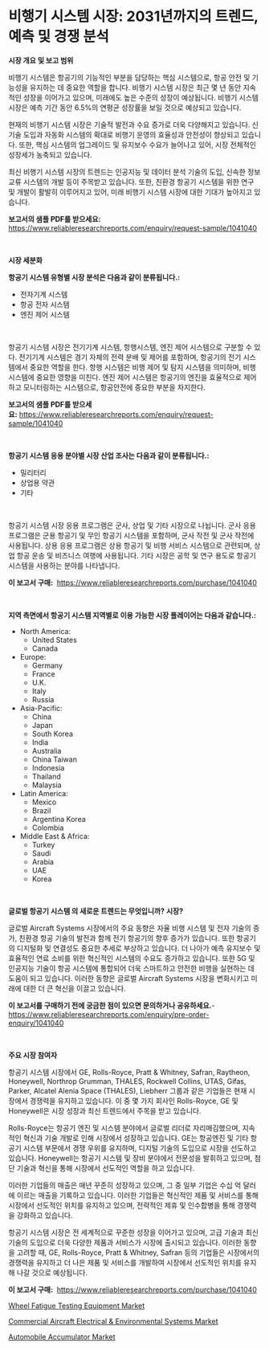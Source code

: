 <p><h1>비행기 시스템 시장: 2031년까지의 트렌드, 예측 및 경쟁 분석</h1></p><p><strong>시장 개요 및 보고 범위</strong></p>
<p><p>비행기 시스템은 항공기의 기능적인 부분을 담당하는 핵심 시스템으로, 항공 안전 및 기능성을 유지하는 데 중요한 역할을 합니다. 비행기 시스템 시장은 최근 몇 년 동안 지속적인 성장을 이어가고 있으며, 미래에도 높은 수준의 성장이 예상됩니다. 비행기 시스템 시장은 예측 기간 동안 6.5%의 연평균 성장률을 보일 것으로 예상되고 있습니다.</p><p>현재의 비행기 시스템 시장은 기술적 발전과 수요 증가로 더욱 다양해지고 있습니다. 신기술 도입과 자동화 시스템의 확대로 비행기 운영의 효율성과 안전성이 향상되고 있습니다. 또한, 핵심 시스템의 업그레이드 및 유지보수 수요가 늘어나고 있어, 시장 전체적인 성장세가 농축되고 있습니다.</p><p>최신 비행기 시스템 시장의 트렌드는 인공지능 및 데이터 분석 기술의 도입, 신속한 정보 교류 시스템의 개발 등이 주목받고 있습니다. 또한, 친환경 항공기 시스템을 위한 연구 및 개발이 활발히 이루어지고 있어, 미래 비행기 시스템 시장에 대한 기대가 높아지고 있습니다.</p></p>
<p><strong>보고서의 샘플 PDF를 받으세요:</strong> <a href="https://www.reliableresearchreports.com/enquiry/request-sample/1041040">https://www.reliableresearchreports.com/enquiry/request-sample/1041040</a></p>
<p>&nbsp;</p>
<p><strong>시장 세분화</strong></p>
<p><strong>항공기 시스템 유형별 시장 분석은 다음과 같이 분류됩니다.:</strong></p>
<p><ul><li>전자기계 시스템</li><li>항공 전자 시스템</li><li>엔진 제어 시스템</li></ul></p>
<p>&nbsp;</p>
<p><p>항공기 시스템 시장은 전기기계 시스템, 항행시스템, 엔진 제어 시스템으로 구분할 수 있다. 전기기계 시스템은 경기 자체의 전력 분배 및 제어를 포함하며, 항공기의 전기 시스템에서 중요한 역할을 한다. 항행 시스템은 비행 제어 및 탐지 시스템을 의미하며, 비행 시스템에 중요한 영향을 미친다. 엔진 제어 시스템은 항공기의 엔진을 효율적으로 제어하고 모니터링하는 시스템으로, 항공안전에 중요한 부분을 차지한다.</p></p>
<p><strong>보고서의 샘플 PDF를 받으세요:</strong>&nbsp;<a href="https://www.reliableresearchreports.com/enquiry/request-sample/1041040">https://www.reliableresearchreports.com/enquiry/request-sample/1041040</a></p>
<p>&nbsp;</p>
<p><strong> 항공기 시스템 응용 분야별 시장 산업 조사는 다음과 같이 분류됩니다.:</strong></p>
<p><ul><li>밀리터리</li><li>상업용 약관</li><li>기타</li></ul></p>
<p>&nbsp;</p>
<p><p>항공기 시스템 시장 응용 프로그램은 군사, 상업 및 기타 시장으로 나뉩니다. 군사 응용 프로그램은 군용 항공기 및 무인 항공기 시스템을 포함하며, 군사 작전 및 군사 작전에 사용됩니다. 상용 응용 프로그램은 상용 항공기 및 비행 서비스 시스템으로 관련되며, 상업 항공 운송 및 비즈니스 여행에 사용됩니다. 기타 시장은 공학 및 연구 용도로 항공기 시스템을 사용하는 분야를 나타냅니다.</p></p>
<p><strong>이 보고서 구매:</strong>&nbsp; <a href="https://www.reliableresearchreports.com/purchase/1041040">https://www.reliableresearchreports.com/purchase/1041040</a></p>
<p>&nbsp;</p>
<p><strong>지역 측면에서 항공기 시스템 지역별로 이용 가능한 시장 플레이어는 다음과 같습니다.:</strong></p>
<p><ul>
    <li>
        North America:
        <ul>
            <li>United States</li>
            <li>Canada</li>
        </ul>
    </li>
    <li>
        Europe:
        <ul>
            <li>Germany</li>
            <li>France</li>
            <li>U.K.</li>
            <li>Italy</li>
            <li>Russia</li>
        </ul>
    </li>
    <li>
        Asia-Pacific:
        <ul>
            <li>China</li>
            <li>Japan</li>
            <li>South Korea</li>
            <li>India</li>
            <li>Australia</li>
            <li>China Taiwan</li>
            <li>Indonesia</li>
            <li>Thailand</li>
            <li>Malaysia</li>
        </ul>
    </li>
    <li>
        Latin America:
        <ul>
            <li>Mexico</li>
            <li>Brazil</li>
            <li>Argentina Korea</li>
            <li>Colombia</li>
        </ul>
    </li>
    <li>
        Middle East & Africa:
        <ul>
            <li>Turkey</li>
            <li>Saudi</li>
            <li>Arabia</li>
            <li>UAE</li>
            <li>Korea</li>
        </ul>
    </li>
    </ul></p>
<p>&nbsp;</p>
<p><strong>글로벌 항공기 시스템 의 새로운 트렌드는 무엇입니까? 시장?</strong></p>
<p><p>글로벌 Aircraft Systems 시장에서의 주요 동향은 자율 비행 시스템 및 전자 기술의 증가, 친환경 항공 기술의 발전과 함께 전기 항공기의 향후 증가가 있습니다. 또한 항공기의 디지털화 및 연결성도 중요한 추세로 부상하고 있습니다. 더 나아가 예측 유지보수 및 효율적인 연료 소비를 위한 혁신적인 시스템의 수요도 증가하고 있습니다. 또한 5G 및 인공지능 기술이 항공 시스템에 통합되어 더욱 스마트하고 안전한 비행을 실현하는 데 도움이 되고 있습니다. 이러한 동향은 글로벌 Aircraft Systems 시장을 변화시키고 미래에 대한 더 큰 혁신을 이끌고 있습니다.</p></p>
<p><strong>이 보고서를 구매하기 전에 궁금한 점이 있으면 문의하거나 공유하세요.</strong>- <a href="https://www.reliableresearchreports.com/enquiry/pre-order-enquiry/1041040">https://www.reliableresearchreports.com/enquiry/pre-order-enquiry/1041040</a></p>
<p>&nbsp;</p>
<p><strong>주요 시장 참여자</strong></p>
<p><p>항공기 시스템 시장에서 GE, Rolls-Royce, Pratt & Whitney, Safran, Raytheon, Honeywell, Northrop Grumman, THALES, Rockwell Collins, UTAS, Gifas, Parker, Alcatel Alenia Space (THALES), Liebherr 그룹과 같은 기업들은 현재 시장에서 경쟁력을 유지하고 있습니다. 이 중 몇 가지 회사인 Rolls-Royce, GE 및 Honeywell은 시장 성장과 최신 트렌드에서 주목을 받고 있습니다.</p><p>Rolls-Royce는 항공기 엔진 및 시스템 분야에서 글로벌 리더로 자리매김했으며, 지속적인 혁신과 기술 개발로 인해 시장에서 성장하고 있습니다. GE는 항공엔진 및 기타 항공기 시스템 부문에서 경쟁 우위를 유지하며, 디지털 기술의 도입으로 시장을 선도하고 있습니다. Honeywell는 항공기 시스템 및 장비 분야에서 전문성을 발휘하고 있으며, 첨단 기술과 혁신을 통해 시장에서 선도적인 역할을 하고 있습니다.</p><p>이러한 기업들의 매출은 매년 꾸준히 성장하고 있으며, 그 중 일부 기업은 수십 억 달러에 이르는 매출을 기록하고 있습니다. 이러한 기업들은 혁신적인 제품 및 서비스를 통해 시장에서 선도적인 위치를 유지하고 있으며, 전략적인 제휴 및 인수합병을 통해 경쟁력을 강화하고 있습니다.</p><p>항공기 시스템 시장은 전 세계적으로 꾸준한 성장을 이어가고 있으며, 고급 기술과 최신 기술의 도입으로 더욱 다양한 제품과 서비스가 시장에 출시되고 있습니다. 이러한 동향을 고려할 때, GE, Rolls-Royce, Pratt & Whitney, Safran 등의 기업들은 시장에서의 경쟁력을 유지하고 더 나은 제품 및 서비스를 개발하여 시장에서 선도적인 위치를 유지해 나갈 것으로 예상됩니다.</p></p>
<p><strong>이 보고서 구매:</strong>&nbsp;&nbsp;<a href="https://www.reliableresearchreports.com/purchase/1041040">https://www.reliableresearchreports.com/purchase/1041040</a></p>
<p><p><a href="https://github.com/beatblasta/Market-Research-Report-List-2/blob/main/wheel-fatigue-testing-equipment-market.md">Wheel Fatigue Testing Equipment Market</a></p><p><a href="https://github.com/angelajermaine/Market-Research-Report-List-2/blob/main/commercial-aircraft-electrical-environmental-systems-market.md">Commercial Aircraft Electrical & Environmental Systems Market</a></p><p><a href="https://github.com/shotows/Market-Research-Report-List-1/blob/main/automobile-accumulator-market.md">Automobile Accumulator Market</a></p></p>
